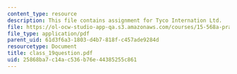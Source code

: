 ```yaml
---
content_type: resource
description: This file contains assignment for Tyco Internation Ltd.
file: https://ol-ocw-studio-app-qa.s3.amazonaws.com/courses/15-568a-practical-information-technology-management-spring-2005/25868ba7c14ac536b76e44385255c861_class_19question.pdf
file_type: application/pdf
parent_uid: 61d3f6a3-1803-d4b7-818f-c457ade9284d
resourcetype: Document
title: class_19question.pdf
uid: 25868ba7-c14a-c536-b76e-44385255c861
---
```

